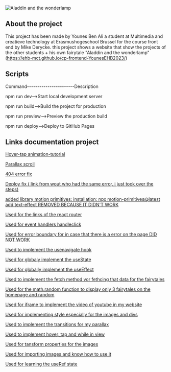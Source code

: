 ![Aladdin and the wonderlamp ](https://ehb-mct.github.io/cp-frontend-YounesEHB2023/BannerAladdin.png)

## About the project
This project has been made by Younes Ben Ali a student at Multimedia and creatieve technology at Erasmushogeschool Brussel for the course front end by Mike Derycke. this project shows a website that show the projects of the other students + his own fairytale "Aladdin and the wonderlamp"
(https://ehb-mct.github.io/cp-frontend-YounesEHB2023/)

## Scripts
Command-----------------------Description

npm run dev-->Start local development server

npm run build-->Build the project for production

npm run preview-->Preview the production build

npm run deploy-->Deploy to GitHub Pages





## Links documentation project

  [Hover-tap animation-tutorial](https://youtu.be/g601zycsPVA?si=U47nUWePjb-PrpC2)
  
  [Parallax scroll](https://youtu.be/29UWA-GdA7k?si=8sSdkuRg8xHQcCrG)
  
  [404 error fix](https://youtu.be/fuGu-Ponjf8?si=roF68vpLt3z-quAN)
  
  [Deploy fix ( link from wout who had the same error, i just took over the steps)](https://chatgpt.com/share/682b3eeb-8054-8003-ab2b-8ca273860191)
  
  [added library motion primitives: installation: npx motion-primitives@latest add text-effect REMOVED BECAUSE IT DIDN'T WORK](https://motion-primitives.com/docs/text-effect#text-effect-per-character)
  
  [Used for the links of the react router](https://api.reactrouter.com/v7/functions/react_router.Link.html)
  
  [Used for event handlers handleclick](https://react.dev/learn/responding-to-events)
  
  [Used for error boundary for in case that there is a error on the page DID NOT WORK](https://legacy.reactjs.org/docs/error-boundaries.html)
  
  [Used to implement the usenavigate hook](https://api.reactrouter.com/v7/functions/react_router.useNavigate.html)
  
  [Used for globaly implement the useState](https://react.dev/reference/react/useState)
  
  [Used for globally implement the useEffect](https://react.dev/reference/react/useEffect)
  
  [Used to implement the fetch method vor fethcing that data for the fairytales](https://developer.mozilla.org/en-US/docs/Web/API/Window/fetch)
  
  [Used for the math.random function to display only 3 fairytales on the homepage and random](https://developer.mozilla.org/en-US/docs/Web/JavaScript/Reference/Global_Objects/Math/random)
  
  [Used for iframe to implement the video of youtube in my website ](https://developer.mozilla.org/en-US/docs/Web/HTML/Reference/Elements/iframe)
  
  [Used for implementing style especially for the images and divs](https://legacy.reactjs.org/docs/dom-elements.html#style)
  
  [Used to implement the transitions for my parallax](https://motion.dev/docs/react-transitions)
  
  [Used to implement hover, tap and while in view ](https://motion.dev/docs/react-gestures)
  
  [Used for tansform properties for the images](https://developer.mozilla.org/en-US/docs/Web/CSS/transform)
  
  [Used for importing images and know how to use it](https://create-react-app.dev/docs/adding-images-fonts-and-files/)
  
  [Used for learning the useRef state](https://react.dev/reference/react/useRef)
